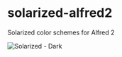 solarized-alfred2
=================

Solarized color schemes for Alfred 2

![Solarized - Dark](https://f.cloud.github.com/assets/1101238/2470459/0d17d936-b013-11e3-9524-705fb6a3cdbb.png)
